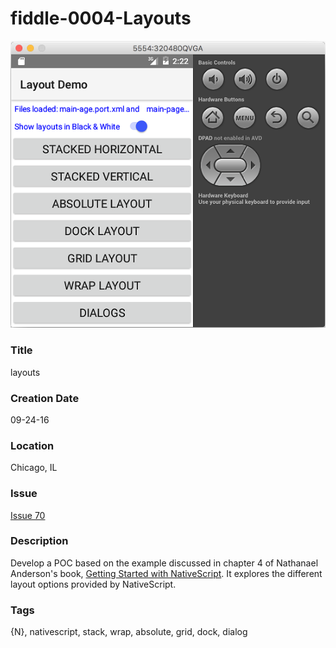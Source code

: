 fiddle-0004-Layouts
======

![Screenshot](screenshot.png)

### Title

layouts


### Creation Date

09-24-16


### Location

Chicago, IL


### Issue

[Issue 70](https://github.com/bradyhouse/house/issues/70)


### Description

Develop a POC based on the example discussed in chapter 4 of Nathanael Anderson's book,  [Getting Started with NativeScript](https://amzn.com/178588865X).  It explores the different layout options provided by NativeScript.


### Tags

{N}, nativescript, stack, wrap, absolute, grid, dock, dialog
